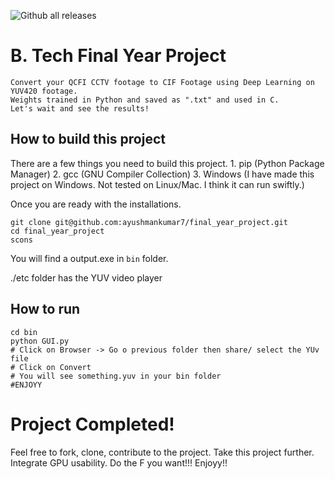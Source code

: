 ![Github all releases](https://img.shields.io/github/downloads/ayushmankumar7/final_year_project/total?style=plastic)
# B. Tech Final Year Project

    Convert your QCFI CCTV footage to CIF Footage using Deep Learning on YUV420 footage.
    Weights trained in Python and saved as ".txt" and used in C. 
    Let's wait and see the results!

## How to build this project

There are a few things you need to build this project. 
    1. pip (Python Package Manager)
    2. gcc (GNU Compiler Collection)
    3. Windows (I have made this project on Windows. Not tested on Linux/Mac. I think it can run swiftly.)

Once you are ready with the installations. 

```
git clone git@github.com:ayushmankumar7/final_year_project.git
cd final_year_project
scons
```

You will find a output.exe in `bin` folder. 

./etc folder has the YUV video player 

## How to run 

```
cd bin 
python GUI.py 
# Click on Browser -> Go o previous folder then share/ select the YUv file
# Click on Convert
# You will see something.yuv in your bin folder
#ENJOYY

```
# Project Completed! 
Feel free to fork, clone, contribute to the project. Take this project further. Integrate GPU usability. Do the F you want!!! Enjoyy!!

